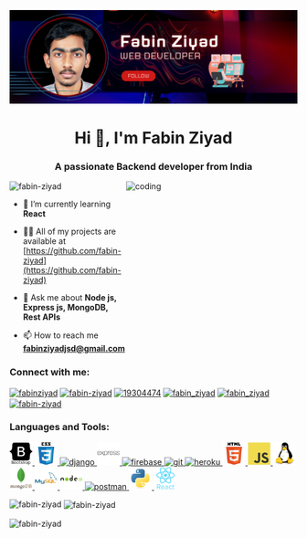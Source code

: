![logo](https://github.com/fabin-ziyad/fabin-ziyad/blob/master/Fabin%20Ziyads.png)
<h1 align="center">Hi 👋, I'm Fabin Ziyad</h1>
<h3 align="center">A passionate Backend developer from India</h3>
<img src="https://media4.giphy.com/media/HscDLzkO8EOTmgkhQP/giphy.gif?cid=ecf05e47tmq4brti0gq64y7hn2djzymt28m25vevujxh3miz&rid=giphy.gif&ct=g" align="right" alt="coding" width="300" height="300">
<p align="left"> <img src="https://komarev.com/ghpvc/?username=fabin-ziyad&label=Profile%20views&color=0e75b6&style=flat" alt="fabin-ziyad" /> </p>

- 🌱 I’m currently learning **React**

- 👨‍💻 All of my projects are available at [https://github.com/fabin-ziyad](https://github.com/fabin-ziyad)

- 💬 Ask me about **Node js, Express js, MongoDB, Rest APIs**

- 📫 How to reach me **fabinziyadjsd@gmail.com**

<h3 align="left">Connect with me:</h3>
<p align="left">
<a href="https://dev.to/fabinziyad" target="blank"><img align="center" src="https://raw.githubusercontent.com/rahuldkjain/github-profile-readme-generator/master/src/images/icons/Social/devto.svg" alt="fabinziyad" height="30" width="40" /></a>
<a href="https://linkedin.com/in/fabin-ziyad" target="blank"><img align="center" src="https://raw.githubusercontent.com/rahuldkjain/github-profile-readme-generator/master/src/images/icons/Social/linked-in-alt.svg" alt="fabin-ziyad" height="30" width="40" /></a>
<a href="https://stackoverflow.com/users/19304474" target="blank"><img align="center" src="https://raw.githubusercontent.com/rahuldkjain/github-profile-readme-generator/master/src/images/icons/Social/stack-overflow.svg" alt="19304474" height="30" width="40" /></a>
<a href="https://instagram.com/fabin_ziyad" target="blank"><img align="center" src="https://raw.githubusercontent.com/rahuldkjain/github-profile-readme-generator/master/src/images/icons/Social/instagram.svg" alt="fabin_ziyad" height="30" width="40" /></a>
<a href="https://www.codechef.com/users/fabin_ziyad" target="blank"><img align="center" src="https://cdn.jsdelivr.net/npm/simple-icons@3.1.0/icons/codechef.svg" alt="fabin_ziyad" height="30" width="40" /></a>
<a href="https://www.leetcode.com/fabin-ziyad" target="blank"><img align="center" src="https://raw.githubusercontent.com/rahuldkjain/github-profile-readme-generator/master/src/images/icons/Social/leet-code.svg" alt="fabin-ziyad" height="30" width="40" /></a>
</p>

<h3 align="left">Languages and Tools:</h3>
<p align="left"> <a href="https://getbootstrap.com" target="_blank" rel="noreferrer"> <img src="https://raw.githubusercontent.com/devicons/devicon/master/icons/bootstrap/bootstrap-plain-wordmark.svg" alt="bootstrap" width="40" height="40"/> </a> <a href="https://www.w3schools.com/css/" target="_blank" rel="noreferrer"> <img src="https://raw.githubusercontent.com/devicons/devicon/master/icons/css3/css3-original-wordmark.svg" alt="css3" width="40" height="40"/> </a> <a href="https://www.djangoproject.com/" target="_blank" rel="noreferrer"> <img src="https://cdn.worldvectorlogo.com/logos/django.svg" alt="django" width="40" height="40"/> </a> <a href="https://expressjs.com" target="_blank" rel="noreferrer"> <img src="https://raw.githubusercontent.com/devicons/devicon/master/icons/express/express-original-wordmark.svg" alt="express" width="40" height="40"/> </a> <a href="https://firebase.google.com/" target="_blank" rel="noreferrer"> <img src="https://www.vectorlogo.zone/logos/firebase/firebase-icon.svg" alt="firebase" width="40" height="40"/> </a> <a href="https://git-scm.com/" target="_blank" rel="noreferrer"> <img src="https://www.vectorlogo.zone/logos/git-scm/git-scm-icon.svg" alt="git" width="40" height="40"/> </a> <a href="https://heroku.com" target="_blank" rel="noreferrer"> <img src="https://www.vectorlogo.zone/logos/heroku/heroku-icon.svg" alt="heroku" width="40" height="40"/> </a> <a href="https://www.w3.org/html/" target="_blank" rel="noreferrer"> <img src="https://raw.githubusercontent.com/devicons/devicon/master/icons/html5/html5-original-wordmark.svg" alt="html5" width="40" height="40"/> </a> <a href="https://developer.mozilla.org/en-US/docs/Web/JavaScript" target="_blank" rel="noreferrer"> <img src="https://raw.githubusercontent.com/devicons/devicon/master/icons/javascript/javascript-original.svg" alt="javascript" width="40" height="40"/> </a> <a href="https://www.linux.org/" target="_blank" rel="noreferrer"> <img src="https://raw.githubusercontent.com/devicons/devicon/master/icons/linux/linux-original.svg" alt="linux" width="40" height="40"/> </a> <a href="https://www.mongodb.com/" target="_blank" rel="noreferrer"> <img src="https://raw.githubusercontent.com/devicons/devicon/master/icons/mongodb/mongodb-original-wordmark.svg" alt="mongodb" width="40" height="40"/> </a> <a href="https://www.mysql.com/" target="_blank" rel="noreferrer"> <img src="https://raw.githubusercontent.com/devicons/devicon/master/icons/mysql/mysql-original-wordmark.svg" alt="mysql" width="40" height="40"/> </a> <a href="https://nodejs.org" target="_blank" rel="noreferrer"> <img src="https://raw.githubusercontent.com/devicons/devicon/master/icons/nodejs/nodejs-original-wordmark.svg" alt="nodejs" width="40" height="40"/> </a> <a href="https://postman.com" target="_blank" rel="noreferrer"> <img src="https://www.vectorlogo.zone/logos/getpostman/getpostman-icon.svg" alt="postman" width="40" height="40"/> </a> <a href="https://www.python.org" target="_blank" rel="noreferrer"> <img src="https://raw.githubusercontent.com/devicons/devicon/master/icons/python/python-original.svg" alt="python" width="40" height="40"/> </a> <a href="https://reactjs.org/" target="_blank" rel="noreferrer"> <img src="https://raw.githubusercontent.com/devicons/devicon/master/icons/react/react-original-wordmark.svg" alt="react" width="40" height="40"/> </a> </p>

<p><img align="left" src="https://github-readme-stats.vercel.app/api/top-langs?username=fabin-ziyad&show_icons=true&locale=en&layout=compact" alt="fabin-ziyad" /></p>

<p>&nbsp;<img align="center" src="https://github-readme-stats.vercel.app/api?username=fabin-ziyad&show_icons=true&locale=en" alt="fabin-ziyad" /></p>

<p><img align="center" src="https://github-readme-streak-stats.herokuapp.com/?user=fabin-ziyad&" alt="fabin-ziyad" /></p>
